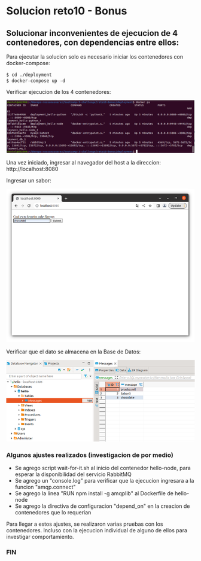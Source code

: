 # Solucion reto10 - Bonus

## Solucionar inconvenientes de ejecucion de 4 contenedores, con dependencias entre ellos:

Para ejecutar la solucion solo es necesario iniciar los contenedores con docker-compose:

``` 
$ cd ./deployment
$ docker-compose up -d
```


Verificar ejecucion de los 4 contenedores:

![dockerImages1](https://github.com/daniels-blacknet/devops-roxsross-bootcamp-3-challenge/blob/master/reto10-bonus/assets/reto10-docker_ps.png)


Una vez iniciado, ingresar al navegador del host a la direccion: http://localhost:8080

Ingresar un sabor:


![dockerImages2](https://github.com/daniels-blacknet/devops-roxsross-bootcamp-3-challenge/blob/master/reto10-bonus/assets/reto10-browser_window.png)


Verificar que el dato se almacena en la Base de Datos:


![dockerImages3](https://github.com/daniels-blacknet/devops-roxsross-bootcamp-3-challenge/blob/master/reto10-bonus/assets/reto10-db_messages.png)


### Algunos ajustes realizados (investigacion de por medio)

* Se agrego script wait-for-it.sh al inicio del contenedor hello-node, para esperar la disponibilidad del servicio RabbitMQ
* Se agrego un "console.log" para verificar que la ejecucion ingresara a la funcion "amqp.connect"
* Se agrego la linea "RUN npm install -g amqplib" al Dockerfile de hello-node
* Se agrego la directiva de configuracion "depend_on" en la creacion de contenedores que lo requerian


Para llegar a estos ajustes, se realizaron varias pruebas con los contenedores. Incluso con la ejecucion individual de alguno de ellos para investigar comportamiento.



### FIN